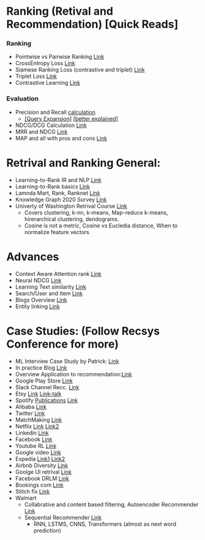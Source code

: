 # Ranking (Retival and Recommendation) [Quick Reads]

### Ranking 
- Pointwise vs Pairwise Ranking [Link](https://www.ejournals.eu/pliki/art/9011/)
- CrossEntropy Loss [Link](https://gombru.github.io/2018/05/23/cross_entropy_loss/)
- Siamese Ranking Loss (contrastive and triplet) [Link](https://gombru.github.io/2019/04/03/ranking_loss/)
- Triplet Loss [Link](https://omoindrot.github.io/triplet-loss)
- Contrastive Learning [Link](https://lilianweng.github.io/lil-log/2021/05/31/contrastive-representation-learning.html)

### Evaluation
- Precision and Recall [calculation](https://blog.xrds.acm.org/2018/01/precision-recall-needed-search-engines/) 
  -  [[Query Expansion]](https://medium.com/@dtunkelang/in-search-of-recall-cf42f5f69da9) [[better explained]](https://opensourceconnections.com/blog/2016/03/30/search-precision-and-recall-by-example/)
- NDCG/DCG Calculation [Link](https://medium.com/@_init_/notes-on-the-ndcg-metric-used-in-the-visual-dialog-challenge-2019-90cf443b93dc) 
- MRR and NDCG [Link](https://medium.com/swlh/rank-aware-recsys-evaluation-metrics-5191bba16832)
- MAP and all with pros and cons [Link](https://medium.com/swlh/rank-aware-recsys-evaluation-metrics-5191bba16832)


# Retrival and Ranking General:
- Learning-to-Rank IR and NLP [Link](https://www.iro.umontreal.ca/~nie/IFT6255/Books/Learning-to-rank.pdf)
- Learning-to-Rank basics [Link](https://www.nowpublishers.com/article/Details/INR-016)
- Lamnda Mart, Rank, Ranknet [Link](https://www.microsoft.com/en-us/research/uploads/prod/2016/02/MSR-TR-2010-82.pdf)
- Knowledge Graph 2020 Survey [Link](https://arxiv.org/pdf/2003.00911.pdf) 
- Univerty of Washington Retrival Course [Link](https://www.coursera.org/learn/ml-clustering-and-retrieval/)
  - Covers clustering, k-nn, k-means, Map-reduce k-means, hirerarchical clustering, dendograms. 
  - Cosine is not a metric, Cosine vs Eucledia distance, When to normalize feature vectors



# Advances
- Context Aware Attention rank [Link](https://arxiv.org/pdf/2005.10084.pdf)
- Neural NDCG [Link](https://github.com/allegro/allRank)
- Learning Text similarity [Link](https://aclanthology.org/W16-1617.pdf)
- Search/User and Item [Link](https://cseweb.ucsd.edu/classes/fa17/cse291-b/reading/Rendle2010FM.pdf)
- Blogs Overview [Link](https://towardsdatascience.com/recommendation-system-series-part-1-an-executive-guide-to-building-recommendation-system-608f83e2630a)
- Entity linking [Link](https://staff.fnwi.uva.nl/m.derijke/wp-content/papercite-data/pdf/reinanda-2020-knowledge.pdf)



# Case Studies: (Follow Recsys Conference for more)
- ML Interview Case Study by Patrick: [Link](http://patrickhalina.com/posts/ml-systems-design-interview-guide/)
- In practice Blog [Link](https://towardsdatascience.com/recommender-systems-in-practice-cef9033bb23a)
- Overview Application to recommendation:[Link](http://mccormickml.com/2018/06/15/applying-word2vec-to-recommenders-and-advertising/) 
- Google Play Store [Link](https://deepmind.com/blog/article/Advanced-machine-learning-helps-Play-Store-users-discover-personalised-apps)
- Slack Channel Recc. [Link](https://slack.engineering/personalized-channel-recommendations-in-slack/)
- Etsy [Link](https://dl.acm.org/doi/abs/10.1145/3383313.3411480) [Link-talk](https://www.youtube.com/watch?v=UbytXZLqezo)
- Spotify [Publications](https://research.atspotify.com/publication/) [Link](https://dl.acm.org/doi/10.1145/3383313.3412248)
- Alibaba [Link](https://dl.acm.org/doi/10.1145/3383313.3412238)
- Twitter [Link](https://dl.acm.org/doi/10.1145/3383313.3418486)
- MatchMaking [Link](https://dl.acm.org/doi/10.1145/3383313.3411558)
- Netflix [Link](https://dl.acm.org/doi/10.1145/3383313.3418484) [Link2](https://research.netflix.com/research-area/recommendations)
- Linkedin [Link](https://www.youtube.com/watch?v=4mG7morAasw)
- Facebook [Link](https://www.youtube.com/watch?v=5xcd0V9m6Xs)
- Youtube RL [Link](https://www.youtube.com/watch?v=HEqQ2_1XRTs)
- Google video [Link](https://gofishdigital.com/video-search-results-using-machine-learning/)
- Expedia [Link1](http://ceur-ws.org/Vol-2959/paper3.pdf) [Link2](https://arxiv.org/abs/1910.03943)
- Airbnb Diversity [Ljnk](https://arxiv.org/pdf/2004.02621.pdf)
- Goolge UI retrival [Link](https://arxiv.org/pdf/2110.07775.pdf)
- Facebook DRLM [Link](https://arxiv.org/pdf/1906.00091.pdf)
- Bookings com [Link](https://booking.ai/booking-com-recsys-2021-d65a1ee98cea)
- Stitch fix [Link](https://algorithms-tour.stitchfix.com/)
- Walmart 
  - Collabrative and content based filtering, Autoencoder Recommender [Link](https://www.youtube.com/watch?v=7LEOZBrlfW4)
  - Sequential Recommender [Link](https://www.youtube.com/watch?v=Q_if1aOJm00)
    - RNN, LSTMS, CNNS, Transformers (almost as next word prediction)
  







